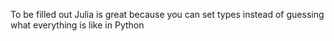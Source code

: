 To be filled out
Julia is great because you can set types instead of guessing what everything is like in Python
